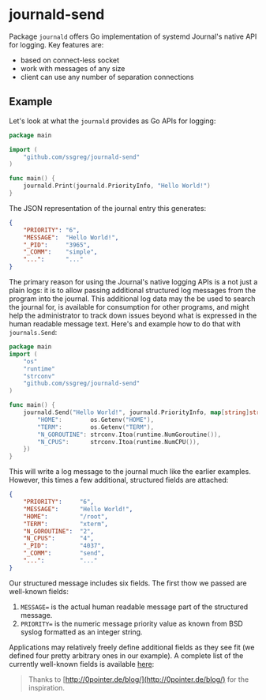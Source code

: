 # journald-send

Package `journald` offers Go implementation of systemd Journal's native API for logging. Key features are:

* based on connect-less socket
* work with messages of any size
* client can use any number of separation connections

## Example

Let's look at what the `journald` provides as Go APIs for logging:

```go
package main

import (
    "github.com/ssgreg/journald-send"
)

func main() {
    journald.Print(journald.PriorityInfo, "Hello World!")
}
```

The JSON representation of the journal entry this generates:

```json
{
    "PRIORITY": "6",
    "MESSAGE":  "Hello World!",
    "_PID":     "3965",
    "_COMM":    "simple",
    "...":      "..."
}
```

The primary reason for using the Journal's native logging APIs is a not just a plain logs: it is to allow passing additional structured log messages from the program into the journal. This additional log data may the be used to search the journal for, is available for consumption for other programs, and might help the administrator to track down issues beyond what is expressed in the human readable message text. Here's and example how to do that with `journals.Send`:

```go
package main
import (
    "os"
    "runtime"
    "strconv"
    "github.com/ssgreg/journald-send"
)

func main() {
    journald.Send("Hello World!", journald.PriorityInfo, map[string]string{
        "HOME":        os.Getenv("HOME"),
        "TERM":        os.Getenv("TERM"),
        "N_GOROUTINE": strconv.Itoa(runtime.NumGoroutine()),
        "N_CPUS":      strconv.Itoa(runtime.NumCPU()),
    })
}
```

This will write a log message to the journal much like the earlier examples. However, this times a few additional, structured fields are attached:

```json
{
    "PRIORITY":     "6",
    "MESSAGE":      "Hello World!",
    "HOME":         "/root",
    "TERM":         "xterm",
    "N_GOROUTINE":  "2",
    "N_CPUS":       "4",
    "_PID":         "4037",
    "_COMM":        "send",
    "...":          "..."
}
```

Our structured message includes six fields. The first thow we passed are well-known fields:

1. `MESSAGE=` is the actual human readable message part of the structured message.
1. `PRIORITY=` is the numeric message priority value as known from BSD syslog formatted as an integer string.

Applications may relatively freely define additional fields as they see fit (we defined four pretty arbitrary ones in our example). A complete list of the currently well-known fields is available [here](https://www.freedesktop.org/software/systemd/man/systemd.journal-fields.html):

> Thanks to [http://0pointer.de/blog/](http://0pointer.de/blog/) for the inspiration.
